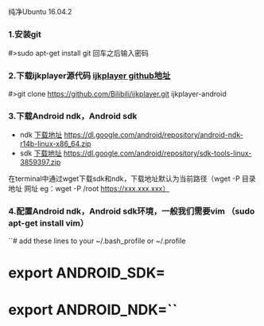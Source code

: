 纯净Ubuntu 16.04.2

### 1.安装git
#>sudo apt-get install git 回车之后输入密码

### 2.下载ijkplayer源代码  [ijkplayer github地址](https://github.com/Bilibili/ijkplayer)
#>git clone https://github.com/Bilibili/ijkplayer.git ijkplayer-android

### 3.下载Android ndk，Android sdk
* ndk [下载地址](https://dl.google.com/android/repository/android-ndk-r14b-linux-x86_64.zip)
https://dl.google.com/android/repository/android-ndk-r14b-linux-x86_64.zip
* sdk [下载地址](https://dl.google.com/android/repository/sdk-tools-linux-3859397.zip)
https://dl.google.com/android/repository/sdk-tools-linux-3859397.zip

在terminal中通过wget下载sdk和ndk，下载地址默认为当前路径（wget -P 目录地址 网址 eg：wget -P /root https://xxx.xxx.xxx）

### 4.配置Android ndk，Android sdk环境，一般我们需要vim （sudo apt-get install vim）
``# add these lines to your ~/.bash_profile or ~/.profile
# export ANDROID_SDK=<your sdk path>
# export ANDROID_NDK=<your ndk path>``


